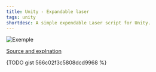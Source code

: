 ```yaml
---
title: Unity - Expandable laser
tags: unity
shortdesc: A simple expendable Laser script for Unity.
---
```


![Exemple](http://33.media.tumblr.com/e5fa91e55d018da78b417d53ea44a837/tumblr_inline_nceyghKUdb1sg1att.gif)

[Source and explnation](http://steredenn-game.tumblr.com/post/98397504410/steredenn-making-an-expandable-laser)

{TODO gist 566c02f3c5808dcd9968 %}
